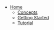- [Home](README.md)
  - [Concepts](Concepts.md)
  - [Getting Started](Getting_Started.md)
  - [Tutorial](Tutorial.md)
